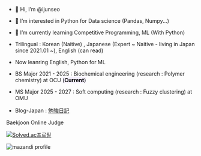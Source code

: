 - 👋 Hi, I’m @ijunseo
- 👀 I’m interested in Python for Data science (Pandas, Numpy...)
- 🌱 I’m currently learning Competitive Programming, ML (With Python)
- Trilingual : Korean (Naitive) , Japanese (Expert ~ Naitive - living in Japan since 2021.01 ~), English (can read)
- Now leanring English, Python for ML
- BS Major 2021 - 2025 : Biochemical engineering (research : Polymer chemistry) at OCU <mark style='background-color: #f5f0ff'>  (**Current**)</mark>
- MS Major 2025 - 2027 : Soft computing (research : Fuzzy clustering) at OMU

- Blog-Japan : [勉強日記](https://junseo1234551.hatenablog.com/)

 Baekjoon Online Judge

[![Solved.ac프로필](http://mazassumnida.wtf/api/v2/generate_badge?boj=wer3350)](https://solved.ac/wer3350)

![mazandi profile](http://mazandi.herokuapp.com/api?handle=wer3350&theme=cold)
<!---
ijunseo/ijunseo is a ✨ special ✨ repository because its `README.md` (this file) appears on your GitHub profile.
You can click the Preview link to take a look at your changes.
--->
